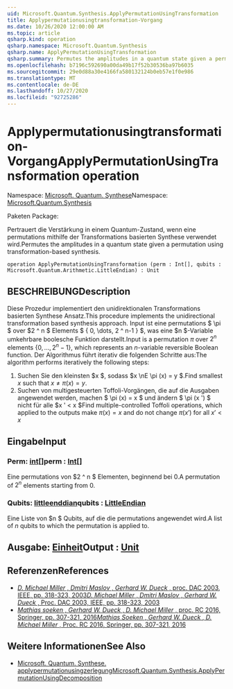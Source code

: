 ```yaml
---
uid: Microsoft.Quantum.Synthesis.ApplyPermutationUsingTransformation
title: Applypermutationusingtransformation-Vorgang
ms.date: 10/26/2020 12:00:00 AM
ms.topic: article
qsharp.kind: operation
qsharp.namespace: Microsoft.Quantum.Synthesis
qsharp.name: ApplyPermutationUsingTransformation
qsharp.summary: Permutes the amplitudes in a quantum state given a permutation using transformation-based synthesis.
ms.openlocfilehash: b7196c592690a00da49b17f52b30536ba97b6035
ms.sourcegitcommit: 29e0d88a30e4166fa580132124b0eb57e1f0e986
ms.translationtype: MT
ms.contentlocale: de-DE
ms.lasthandoff: 10/27/2020
ms.locfileid: "92725286"
---
```

# <a name="applypermutationusingtransformation-operation"></a><span data-ttu-id="33ecf-102">Applypermutationusingtransformation-Vorgang</span><span class="sxs-lookup"><span data-stu-id="33ecf-102">ApplyPermutationUsingTransformation operation</span></span>

<span data-ttu-id="33ecf-103">Namespace: [Microsoft. Quantum. Synthese](xref:Microsoft.Quantum.Synthesis)</span><span class="sxs-lookup"><span data-stu-id="33ecf-103">Namespace: [Microsoft.Quantum.Synthesis](xref:Microsoft.Quantum.Synthesis)</span></span>

<span data-ttu-id="33ecf-104">Paketen [](https://nuget.org/packages/)</span><span class="sxs-lookup"><span data-stu-id="33ecf-104">Package: [](https://nuget.org/packages/)</span></span>


<span data-ttu-id="33ecf-105">Pertrauert die Verstärkung in einem Quantum-Zustand, wenn eine permutations mithilfe der Transformations basierten Synthese verwendet wird.</span><span class="sxs-lookup"><span data-stu-id="33ecf-105">Permutes the amplitudes in a quantum state given a permutation using transformation-based synthesis.</span></span>

```qsharp
operation ApplyPermutationUsingTransformation (perm : Int[], qubits : Microsoft.Quantum.Arithmetic.LittleEndian) : Unit
```


## <a name="description"></a><span data-ttu-id="33ecf-106">BESCHREIBUNG</span><span class="sxs-lookup"><span data-stu-id="33ecf-106">Description</span></span>

<span data-ttu-id="33ecf-107">Diese Prozedur implementiert den unidirektionalen Transformations basierten Synthese Ansatz.</span><span class="sxs-lookup"><span data-stu-id="33ecf-107">This procedure implements the unidirectional transformation based synthesis approach.</span></span>  <span data-ttu-id="33ecf-108">Input ist eine permutations $ \pi $ over $2 ^ n $ Elements $ \{ 0, \dots, 2 ^ n-1 \} $, was eine $n $-Variable umkehrbare boolesche Funktion darstellt.</span><span class="sxs-lookup"><span data-stu-id="33ecf-108">Input is a permutation $\pi$ over $2^n$ elements $\{0, \dots, 2^n-1\}$, which represents an $n$-variable reversible Boolean function.</span></span>
<span data-ttu-id="33ecf-109">Der Algorithmus führt iterativ die folgenden Schritte aus:</span><span class="sxs-lookup"><span data-stu-id="33ecf-109">The algorithm performs iteratively the following steps:</span></span>

1. <span data-ttu-id="33ecf-110">Suchen Sie den kleinsten $x $, sodass $x \nE \pi (x) = y $.</span><span class="sxs-lookup"><span data-stu-id="33ecf-110">Find smallest $x$ such that $x \ne \pi(x) = y$.</span></span>
2. <span data-ttu-id="33ecf-111">Suchen von multigesteuerten Toffoli-Vorgängen, die auf die Ausgaben angewendet werden, machen $ \pi (x) = x $ und ändern $ \pi (x ') $ nicht für alle $x ' < x $</span><span class="sxs-lookup"><span data-stu-id="33ecf-111">Find multiple-controlled Toffoli operations, which applied to the outputs make $\pi(x) = x$ and do not change $\pi(x')$ for all $x' < x$</span></span>

## <a name="input"></a><span data-ttu-id="33ecf-112">Eingabe</span><span class="sxs-lookup"><span data-stu-id="33ecf-112">Input</span></span>

### <a name="perm--int"></a><span data-ttu-id="33ecf-113">Perm: [int](xref:microsoft.quantum.lang-ref.int)[]</span><span class="sxs-lookup"><span data-stu-id="33ecf-113">perm : [Int](xref:microsoft.quantum.lang-ref.int)[]</span></span>

<span data-ttu-id="33ecf-114">Eine permutations von $2 ^ n $ Elementen, beginnend bei 0.</span><span class="sxs-lookup"><span data-stu-id="33ecf-114">A permutation of $2^n$ elements starting from 0.</span></span>


### <a name="qubits--littleendian"></a><span data-ttu-id="33ecf-115">Qubits: [littleenddian](xref:Microsoft.Quantum.Arithmetic.LittleEndian)</span><span class="sxs-lookup"><span data-stu-id="33ecf-115">qubits : [LittleEndian](xref:Microsoft.Quantum.Arithmetic.LittleEndian)</span></span>

<span data-ttu-id="33ecf-116">Eine Liste von $n $ Qubits, auf die die permutations angewendet wird.</span><span class="sxs-lookup"><span data-stu-id="33ecf-116">A list of $n$ qubits to which the permutation is applied to.</span></span>



## <a name="output--unit"></a><span data-ttu-id="33ecf-117">Ausgabe: [Einheit](xref:microsoft.quantum.lang-ref.unit)</span><span class="sxs-lookup"><span data-stu-id="33ecf-117">Output : [Unit](xref:microsoft.quantum.lang-ref.unit)</span></span>



## <a name="references"></a><span data-ttu-id="33ecf-118">Referenzen</span><span class="sxs-lookup"><span data-stu-id="33ecf-118">References</span></span>

- [<span data-ttu-id="33ecf-119">*D. Michael Miller* , *Dmitri Maslov* , *Gerhard W. Dueck* , proc. DAC 2003, IEEE, pp. 318-323, 2003</span><span class="sxs-lookup"><span data-stu-id="33ecf-119">*D. Michael Miller* , *Dmitri Maslov* , *Gerhard W. Dueck* , Proc. DAC 2003, IEEE, pp. 318-323, 2003</span></span>](https://doi.org/10.1145/775832.775915)
- [<span data-ttu-id="33ecf-120">*Mathias soeken* , *Gerhard W. Dueck* , *D. Michael Miller* , proc. RC 2016, Springer, pp. 307-321, 2016</span><span class="sxs-lookup"><span data-stu-id="33ecf-120">*Mathias Soeken* , *Gerhard W. Dueck* , *D. Michael Miller* , Proc. RC 2016, Springer, pp. 307-321, 2016</span></span>](https://doi.org/10.1007/978-3-319-40578-0_22)

## <a name="see-also"></a><span data-ttu-id="33ecf-121">Weitere Informationen</span><span class="sxs-lookup"><span data-stu-id="33ecf-121">See Also</span></span>

- [<span data-ttu-id="33ecf-122">Microsoft. Quantum. Synthese. applypermutationusingzerlegung</span><span class="sxs-lookup"><span data-stu-id="33ecf-122">Microsoft.Quantum.Synthesis.ApplyPermutationUsingDecomposition</span></span>](xref:Microsoft.Quantum.Synthesis.ApplyPermutationUsingDecomposition)